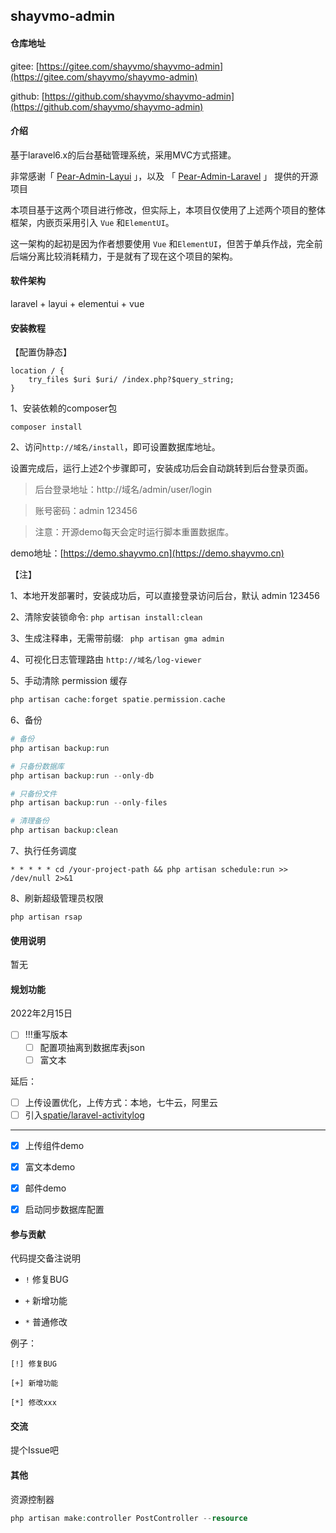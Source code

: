 ## shayvmo-admin

#### 仓库地址

gitee: [https://gitee.com/shayvmo/shayvmo-admin](https://gitee.com/shayvmo/shayvmo-admin)

github: [https://github.com/shayvmo/shayvmo-admin](https://github.com/shayvmo/shayvmo-admin)

#### 介绍
基于laravel6.x的后台基础管理系统，采用MVC方式搭建。

非常感谢「 [Pear-Admin-Layui](https://gitee.com/pear-admin/Pear-Admin-Layui) 」，以及 「 [Pear-Admin-Laravel](https://gitee.com/pear-admin/Pear-Admin-Laravel) 」 提供的开源项目

本项目基于这两个项目进行修改，但实际上，本项目仅使用了上述两个项目的整体框架，内嵌页采用引入 `Vue` 和` ElementUI `。

这一架构的起初是因为作者想要使用 `Vue` 和` ElementUI `，但苦于单兵作战，完全前后端分离比较消耗精力，于是就有了现在这个项目的架构。


#### 软件架构
laravel + layui + elementui + vue


#### 安装教程

【配置伪静态】
```
location / {
    try_files $uri $uri/ /index.php?$query_string;
}
```

1、安装依赖的composer包
```shell script
composer install
```

2、访问` http://域名/install `，即可设置数据库地址。

设置完成后，运行上述2个步骤即可，安装成功后会自动跳转到后台登录页面。

> 后台登录地址：http://域名/admin/user/login

> 账号密码：admin 123456

> 注意：开源demo每天会定时运行脚本重置数据库。

demo地址：[https://demo.shayvmo.cn](https://demo.shayvmo.cn) 

【注】

1、本地开发部署时，安装成功后，可以直接登录访问后台，默认 admin 123456

2、清除安装锁命令: ` php artisan install:clean `

3、生成注释串，无需带前缀: ` php artisan gma admin`

4、可视化日志管理路由  `http://域名/log-viewer`

5、手动清除 permission 缓存

```php
php artisan cache:forget spatie.permission.cache
```

6、备份

```php
# 备份
php artisan backup:run

# 只备份数据库
php artisan backup:run --only-db

# 只备份文件
php artisan backup:run --only-files

# 清理备份
php artisan backup:clean
```

7、执行任务调度
```
* * * * * cd /your-project-path && php artisan schedule:run >> /dev/null 2>&1
```

8、刷新超级管理员权限
```
php artisan rsap
```

#### 使用说明

暂无

#### 规划功能

2022年2月15日
- [ ] !!!重写版本
    - [ ] 配置项抽离到数据库表json
    - [ ] 富文本
  
延后：
- [ ] 上传设置优化，上传方式：本地，七牛云，阿里云
- [ ] 引入[spatie/laravel-activitylog](https://spatie.be/docs/laravel-activitylog/v4/introduction)

---

- [x] 上传组件demo
  
- [x] 富文本demo

- [x] 邮件demo

- [x] 启动同步数据库配置



#### 参与贡献

代码提交备注说明

- `!` 修复BUG

- `+` 新增功能

- `*` 普通修改

例子：

`[!] 修复BUG`

`[+] 新增功能`

`[*] 修改xxx`

#### 交流

提个Issue吧

#### 其他

资源控制器
```php
php artisan make:controller PostController --resource
```
